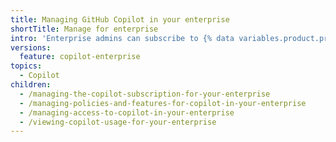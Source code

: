 ```yaml
---
title: Managing GitHub Copilot in your enterprise
shortTitle: Manage for enterprise
intro: 'Enterprise admins can subscribe to {% data variables.product.prodname_copilot_short %}, manage {% data variables.product.prodname_copilot_short %} for organizations in the enterprise, and control {% data variables.product.prodname_copilot_short %} policies.'
versions:
  feature: copilot-enterprise
topics:
  - Copilot
children:
  - /managing-the-copilot-subscription-for-your-enterprise
  - /managing-policies-and-features-for-copilot-in-your-enterprise
  - /managing-access-to-copilot-in-your-enterprise
  - /viewing-copilot-usage-for-your-enterprise
---
```


